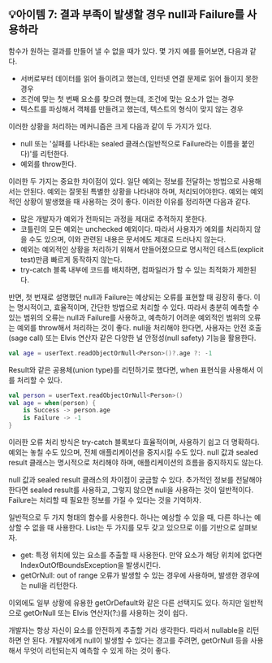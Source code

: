 ## 💡아이템 7: 결과 부족이 발생할 경우 null과 Failure를 사용하라

함수가 원하는 결과를 만들어 낼 수 없을 때가 있다.
몇 가지 예를 들어보면, 다음과 같다.
- 서버로부터 데이터를 읽어 들이려고 했는데, 인터넷 연결 문제로 읽어 들이지 못한 경우
- 조건에 맞는 첫 번째 요소를 찾으려 했는데, 조건에 맞는 요소가 없는 경우
- 텍스트를 파싱해서 객체를 만들려고 했는데, 텍스트의 형식이 맞지 않는 경우

이러한 상황을 처리하는 메커니즘은 크게 다음과 같이 두 가지가 있다.

- null 또는 '실패를 나타내는 sealed 클래스(일반적으로 Failure라는 이름을 붙인다)'를 리턴한다.
- 예외를 throw한다.

이러한 두 가지는 중요한 차이점이 있다.
일단 예외는 정보를 전달하는 방법으로 사용해서는 안된다.
예외는 잘못된 특별한 상황을 나타내야 하며, 처리되어야한다.
예외는 예외적인 상황이 발생했을 때 사용하는 것이 좋다.
이러한 이유를 정리하면 다음과 같다.

- 많은 개발자가 예외가 전파되는 과정을 제대로 추적하지 못한다.
- 코틀린의 모든 예외는 unchecked 예외이다. 따라서 사용자가 예외를 처리하지 않을 수도 있으며, 이와 관련된 내용은 문서에도 제대로 드러나지 않는다.
- 예외는 예외적인 상황을 처리하기 위해서 만들어졌으므로 명시적인 테스트(explicit test)만큼 빠르게 동작하지 않는다.
- try-catch 블록 내부에 코드를 배치하면, 컴파일러가 할 수 있는 최적화가 제한된다.

반면, 첫 번재로 설명했던 null과 Failure는 예상되는 오류를 표현할 때 굉장히 좋다.
이는 명시적이고, 효율적이며, 간단한 방법으로 처리할 수 있다.
따라서 충분히 예측할 수 있는 범위의 오류는 null과 Failure를 사용하고, 예측하기 어려운 예외적인 범위의 오류는 예외를 throw해서 처리하는 것이 좋다.
null을 처리해야 한다면, 사용자는 안전 호출(sage call) 또는 Elvis 연산자 같은 다양한 널 안정성(null safety) 기능을 활용한다.
```kotlin
val age = userText.readObjectOrNull<Person>()?.age ?: -1

```

Result와 같은 공용체(union type)를 리턴하기로 했다면, when 표현식을 사용해서 이를 처리할 수 있다.
```kotlin
val person = userText.readObjectOrNull<Person>()
val age = when(person) {
    is Success -> person.age
    is Failure -> -1
}

```
이러한 오류 처리 방식은 try-catch 블록보다 효율적이며, 사용하기 쉽고 더 명확하다.
예외는 놓칠 수도 있으며, 전체 애플리케이션을 중지시킬 수도 있다.
null 값과 sealed result 클래스는 명시적으로 처리해야 하며, 애플리케이션의 흐름을 중지하지도 않는다.

null 값과 sealed result 클래스의 차이점이 궁금할 수 있다.
추가적인 정보를 전달해야 한다면 sealed result를 사용하고, 그렇지 않으면 null을 사용하는 것이 일반적이다.
Failure는 처리할 때 필요한 정보를 가질 수 있다는 것을 기억하자.

일반적으로 두 가지 형태의 함수를 사용한다.
하나는 예상할 수 있을 때, 다른 하나는 예상할 수 없을 때 사용한다.
List는 두 가지를 모두 갖고 있으므로 이를 기반으로 살펴보자.
- get: 특정 위치에 있는 요소를 추출할 때 사용한다. 만약 요소가 해당 위치에 없다면 IndexOutOfBoundsException을 발생시킨다.
- getOrNull: out of range 오류가 발생할 수 있는 경우에 사용하며, 발생한 경우에는 null을 리턴한다.

이외에도 일부 상황에 유용한 getOrDefault와 같은 다른 선택지도 있다.
하지만 일반적으로 getOrNull 또는 Elvis 연산자(?:)를 사용하는 것이 쉽다.

개발자는 항상 자신이 요소를 안전하게 추출할 거라 생각한다.
따라서 nullable을 리턴하면 안 된다.
개발자에게 null이 발생할 수 있다는 경고를 주려면, getOrNull 등을 사용해서 무엇이 리턴되는지 예측할 수 있게 하는 것이 좋다.